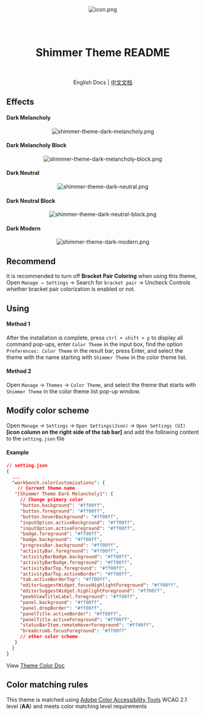 <br/> <br/>

<div align="center">

![icon.png](https://i.postimg.cc/13dVCSNm/icon.png)

<br/> <br/>

  <h1>Shimmer Theme README</h1>
  <br/>

English Docs |
[中文文档](https://github.com/tenianon/shimmer-theme/blob/main/README_zh-cn.md)

</div>

## Effects

#### Dark Melancholy

<div align="center">

![shimmer-theme-dark-melancholy.png](https://i.postimg.cc/dqzyyc3z/shimmer-theme-dark-melancholy.png)

</div>

#### Dark Melancholy Block

<div align="center">

![shimmer-theme-dark-melancholy-block.png](https://i.postimg.cc/D7wLVcRY/shimmer-theme-dark-melancholy-block.png)

</div>

#### Dark Neutral

<div align="center">

![shimmer-theme-dark-neutral.png](https://i.postimg.cc/Q81WgYWV/shimmer-theme-dark-neutral.png)

</div>

#### Dark Neutral Block

<div align="center">

![shimmer-theme-dark-neutral-block.png](https://i.postimg.cc/yVJRx81m/shimmer-theme-dark-neutral-block.png)

</div>

#### Dark Modern

<div align="center">

![shimmer-theme-dark-modern.png](https://i.postimg.cc/BJ7DJK0Z/shimmer-theme-dark-modern.png)

</div>

## Recommend

It is recommended to turn off **Bracket Pair Coloring** when using this theme, Open `Manage → Settings` → Search for `bracket pair` → Uncheck Controls whether bracket pair colorization is enabled or not.

## Using

#### Method 1

After the installation is complete, press `ctrl + shift + p` to display all command pop-ups, enter `Color Theme` in the input box, find the option `Preferences: Color Theme` in the result bar, press Enter, and select the theme with the name starting with `Shimmer Theme` in the color theme list.

#### Method 2

Open `Manage` -> `Themes` -> `Color Theme`, and select the theme that starts with `Shimmer Theme` in the color theme list pop-up window.

## Modify color scheme

Open `Manage` -> `Settings` -> `Open Settings(Json)` -> `Open Settings (UI)` **[icon column on the right side of the tab bar]** and add the following content to the `setting.json` file

#### Example

```json
// setting.json
{
  ...
  "workbench.colorCustomizations": {
    // Current theme name
   "[Shimmer Theme Dark Melancholy]": {
     // Change primary color
     "button.background": "#ff00ff",
     "button.foreground": "#ff00ff",
     "button.hoverBackground": "#ff00ff",
     "inputOption.activeBackground": "#ff00ff",
     "inputOption.activeForeground": "#ff00ff",
     "badge.foreground": "#ff00ff",
     "badge.background": "#ff00ff",
     "progressBar.background": "#ff00ff",
     "activityBar.foreground": "#ff00ff",
     "activityBarBadge.background": "#ff00ff",
     "activityBarBadge.foreground": "#ff00ff",
     "activityBarTop.foreground": "#ff00ff",
     "activityBarTop.activeBorder": "#ff00ff",
     "tab.activeBorderTop": "#ff00ff",
     "editorSuggestWidget.focusHighlightForeground": "#ff00ff",
     "editorSuggestWidget.highlightForeground": "#ff00ff",
     "peekViewTitleLabel.foreground": "#ff00ff",
     "panel.background": "#ff00ff",
     "panel.dropBorder": "#ff00ff",
     "panelTitle.activeBorder": "#ff00ff",
     "panelTitle.activeForeground": "#ff00ff",
     "statusBarItem.remoteHoverForeground": "#ff00ff",
     "breadcrumb.focusForeground": "#ff00ff"
     // other color scheme
   }
  }
}
```

View [Theme Color Doc](https://code.visualstudio.com/api/references/theme-color)

## Color matching rules

This theme is matched using [Adobe Color Accessibility Tools](https://color.adobe.com/en/create/color-contrast-analyzer) WCAG 2.1 level (**AA**) and meets color matching level requirements

